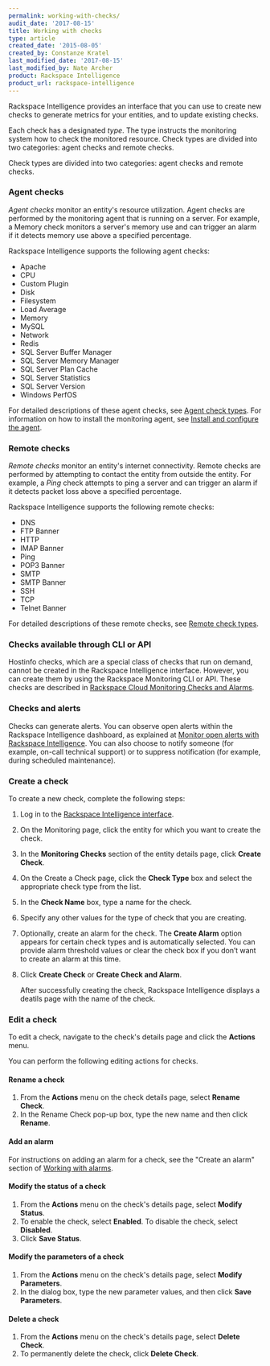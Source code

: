 ```yaml
---
permalink: working-with-checks/
audit_date: '2017-08-15'
title: Working with checks
type: article
created_date: '2015-08-05'
created_by: Constanze Kratel
last_modified_date: '2017-08-15'
last_modified_by: Nate Archer
product: Rackspace Intelligence
product_url: rackspace-intelligence
---
```


Rackspace Intelligence provides an interface that you can use to create new checks to generate metrics for your entities, and to update existing checks.

Each check has a designated *type*. The type instructs the monitoring system how to
check the monitored resource. Check types are divided into two categories: agent
checks and remote checks.

Check types are divided into two categories: agent checks and remote checks.

### Agent checks

*Agent checks* monitor an entity's resource utilization. Agent checks are performed by the monitoring agent that is running on a server. For example, a Memory check monitors a server's memory use and can trigger an alarm if it detects memory use above a specified percentage. 

Rackspace Intelligence supports the following agent checks:

- Apache
- CPU
- Custom Plugin
- Disk
- Filesystem
- Load Average
- Memory
- MySQL
- Network
- Redis
- SQL Server Buffer Manager
- SQL Server Memory Manager
- SQL Server Plan Cache
- SQL Server Statistics
- SQL Server Version
- Windows PerfOS

For detailed descriptions of these agent checks, see [Agent check types](https://developer.rackspace.com/docs/rackspace-monitoring/v1/tech-ref-info/check-type-reference/#agent-check-type-ref). For information
on how to install the monitoring agent, see [Install and configure the agent](https://developer.rackspace.com/docs/rackspace-monitoring/v1/getting-started/install-configure/).

### Remote checks

*Remote checks* monitor an entity's internet connectivity. Remote checks are performed by attempting to contact the entity from outside the entity. For example, a *Ping* check attempts to ping a server and can trigger an alarm if it detects packet loss above a specified percentage. 

Rackspace Intelligence supports the following remote checks:

- DNS
- FTP Banner  
- HTTP
- IMAP Banner
- Ping
- POP3 Banner
- SMTP
- SMTP Banner
- SSH
- TCP
- Telnet Banner

For detailed descriptions of these remote checks, see [Remote check types](https://developer.rackspace.com/docs/rackspace-monitoring/v1/#remote-check-type-ref).

### Checks available through CLI or API

Hostinfo checks, which are a special class of checks that run on demand, cannot be
created in the Rackspace Intelligence interface. However, you can create them by using
the Rackspace Monitoring CLI or API. These checks are described in [Rackspace Cloud Monitoring Checks and Alarms](/support/how-to/rackspace-monitoring-checks-and-alarms).

### Checks and alerts

Checks can generate alerts. You can observe open alerts within the Rackspace Intelligence dashboard, as explained at
[Monitor open alerts with Rackspace Intelligence](/support/how-to/monitoring-open-alerts-with-rackspace-intelligence).
You can also choose to notify someone (for example, on-call technical support) or to suppress notification (for example, during scheduled maintenance).

### Create a check

To create a new check, complete the following steps:

1. Log in to the [Rackspace Intelligence interface](https://intelligence.rackspace.com).
2. On the Monitoring page, click the entity for which you want to create the check.
3. In the **Monitoring Checks** section of the entity details page, click **Create Check**.
4. On the Create a Check page, click the **Check Type** box and select the appropriate check type from the list.
5. In the **Check Name** box, type a name for the check.
6. Specify any other values for the type of check that you are creating.
7. Optionally, create an alarm for the check. The **Create Alarm** option appears for certain check types and is automatically selected.  You can provide alarm threshold values or clear the check box if you don’t want to create an alarm at this time.
8. Click **Create Check** or **Create Check and Alarm**.
    
   After successfully creating the check, Rackspace Intelligence displays a deatils page with the name of the check.
   
### Edit a check

To edit a check, navigate to the check's details page and click the **Actions** menu.

You can perform the following editing actions for checks. 

#### Rename a check

1.  From the **Actions** menu on the check details page, select **Rename Check**.
2.  In the Rename Check pop-up box, type the new name and then click **Rename**.

#### Add an alarm

For instructions on adding an alarm for a check, see the "Create an alarm" section of
[Working with alarms](/support/how-to/working-with-alarms).

#### Modify the status of a check

1.  From the **Actions** menu on the check's details page, select **Modify Status**.
2.  To enable the check, select **Enabled**. To disable the check, select **Disabled**.
3.  Click **Save Status**.

#### Modify the parameters of a check

1.  From the **Actions** menu on the check's details page, select **Modify Parameters**.
2.  In the dialog box, type the new parameter values, and then
    click **Save Parameters**.

#### Delete a check

1.  From the **Actions** menu on the check's details page, select **Delete Check**.
2.  To permanently delete the check, click **Delete Check**.
